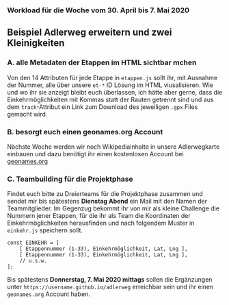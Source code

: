 ### Workload für die Woche vom 30. April bis 7. Mai 2020

## Beispiel Adlerweg erweitern und zwei Kleinigkeiten

### A. alle Metadaten der Etappen im HTML sichtbar mchen

Von den 14 Attributen für jede Etappe in `etappen.js` sollt ihr, mit Ausnahme der Nummer, alle  über unsere `et-*` ID Lösung im HTML viusalisieren. Wie und wo ihr sie anzeigt bleibt euch überlassen, ich hätte aber gerne, dass die Einkehrmöglichkeiten mit Kommas statt der Rauten getrennt sind und aus dem `track`-Attribut ein Link zum Download des jeweiligen `.gpx` Files gemacht wird.

### B. besorgt euch einen geonames.org Account

Nächste Woche werden wir noch Wikipediainhalte in unsere Adlerwegkarte einbauen und dazu benötigt ihr einen kostenlosen Account bei [geonames.org](https://www.geonames.org/login)

### C. Teambuilding für die Projektphase

Findet euch bitte zu Dreierteams für die Projektphase zusammen und sendet mir bis spätestens **Dienstag Abend** ein Mail mit den Namen der Teammitglieder. Im Gegenzug bekommt ihr von mir als kleine Challenge die Nummern jener Etappen, für die ihr als Team die Koordinaten der Einkehrmöglichkeiten herausfinden und nach folgendem Muster in `einkehr.js` speichern sollt.

```
const EINKEHR = [
    [ Etappennummer (1-33), Einkehrmöglichkeit, Lat, Lng ],
    [ Etappennummer (1-33), Einkehrmöglichkeit, Lat, Lng ],
    // u.s.w.
];
```

Bis spätestens **Donnerstag, 7. Mai 2020 mittags** sollen die Ergänzungen unter `https://username.github.io/adlerweg` erreichbar sein und ihr einen `geonames.org` Account haben.

